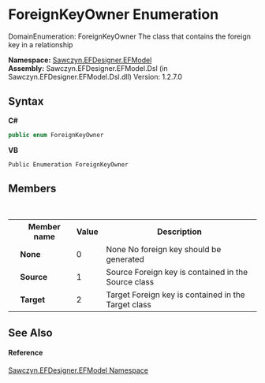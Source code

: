 # ForeignKeyOwner Enumeration
 

DomainEnumeration: ForeignKeyOwner The class that contains the foreign key in a relationship

**Namespace:**&nbsp;<a href="N_Sawczyn_EFDesigner_EFModel">Sawczyn.EFDesigner.EFModel</a><br />**Assembly:**&nbsp;Sawczyn.EFDesigner.EFModel.Dsl (in Sawczyn.EFDesigner.EFModel.Dsl.dll) Version: 1.2.7.0

## Syntax

**C#**<br />
``` C#
public enum ForeignKeyOwner
```

**VB**<br />
``` VB
Public Enumeration ForeignKeyOwner
```


## Members
&nbsp;<table><tr><th></th><th>Member name</th><th>Value</th><th>Description</th></tr><tr><td /><td target="F:Sawczyn.EFDesigner.EFModel.ForeignKeyOwner.None">**None**</td><td>0</td><td>None No foreign key should be generated</td></tr><tr><td /><td target="F:Sawczyn.EFDesigner.EFModel.ForeignKeyOwner.Source">**Source**</td><td>1</td><td>Source Foreign key is contained in the Source class</td></tr><tr><td /><td target="F:Sawczyn.EFDesigner.EFModel.ForeignKeyOwner.Target">**Target**</td><td>2</td><td>Target Foreign key is contained in the Target class</td></tr></table>

## See Also


#### Reference
<a href="N_Sawczyn_EFDesigner_EFModel">Sawczyn.EFDesigner.EFModel Namespace</a><br />